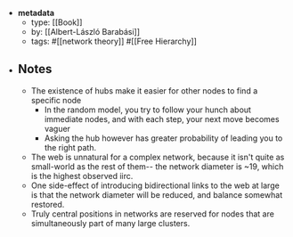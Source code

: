 - **metadata**
    - type: [[Book]]
    - by: [[Albert-László Barabási]]
    - tags: #[[network theory]] #[[Free Hierarchy]]
- ## Notes
    - The existence of hubs make it easier for other nodes to find a specific node
        - In the random model, you try to follow your hunch about immediate nodes, and with each step, your next move becomes vaguer
        - Asking the hub however has greater probability of leading you to the right path.
    - The web is unnatural for a complex network, because it isn't quite as small-world as the rest of them-- the network diameter is ~19, which is the highest observed iirc.
    - One side-effect of introducing bidirectional links to the web at large is that the network diameter will be reduced, and balance somewhat restored.
    - Truly central positions in networks are reserved for nodes that are simultaneously part of many large clusters.
